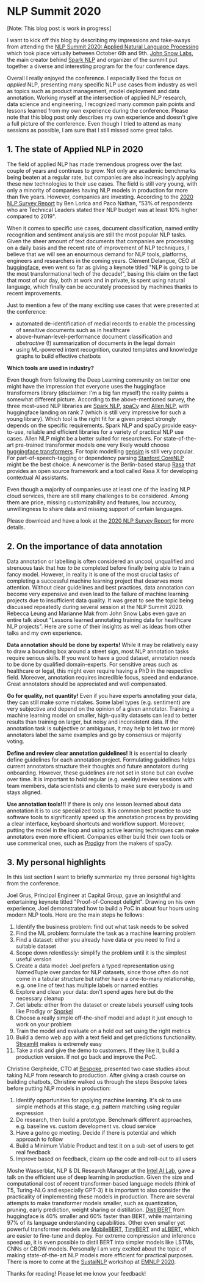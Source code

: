 # NLP Summit 2020

[Note: This blog post is work in progress]

I want to kick off this blog by describing my impressions and take-aways from attending the [NLP Summit 2020: Applied Natural Language Processing](https://www.nlpsummit.org/) which took place virtually between October 6th and 9th. [John Snow Labs](https://www.johnsnowlabs.com/), the main creator behind [Spark NLP](https://github.com/JohnSnowLabs/spark-nlp) and organizer of the summit put together a diverse and interesting program for the four conference days.

Overall I really enjoyed the conference. I especially liked the focus on *applied* NLP, presenting many specific NLP use cases from industry as well as topics such as product management, model deployment and data annotation. Working myself at the intersection of applied NLP research, data science and engineering, I recognized many common pain points and lessons learned from my own experience during the conference. Please note that this blog post only describes my own experience and doesn't give a full picture of the conference. Even though I tried to attend as many sessions as possible, I am sure that I still missed some great talks. 

## 1. The state of Applied NLP in 2020

The field of applied NLP has made tremendous progress over the last couple of years and continues to grow. Not only are academic benchmarks being beaten at a regular rate, but companies are also increasingly applying these new technologies to their use cases. The field is still very young, with only a minority of companies having NLP models in production for more than five years. However, companies are investing. According to the [2020 NLP Survey Report](https://gradientflow.com/2020nlpsurvey/) by Ben Lorica and Paco Nathan, "53% of respondents who are Technical Leaders stated their NLP budget was at least 10% higher compared to 2019". 

When it comes to specific use cases, document classification, named entity recognition and sentiment analysis are still the most popular NLP tasks. Given the sheer amount of text documents that companies are processing on a daily basis and the recent rate of improvement of NLP techniques, I believe that we will see an enourmous demand for NLP tools, platforms, engineers and researchers in the coming years. Clément Delangue, CEO at [huggingface](https://huggingface.co/), even went so far as giving a keynote titled "NLP is going to be the most transformational tech of the decade!", basing this claim on the fact that most of our day, both at work and in private, is spent using natural language, which finally can be  accurately processed by machines thanks to recent improvements. 

Just to mention a few of the many exciting use cases that were presented at the conference: 
- automated de-identification of medial records to enable the processing of sensitive documents such as in healthcare
- above-human-level-performance document classification and *abstractive* (!) summarization of documents in the legal domain
- using ML-powered intent recognition, curated templates and knowledge graphs to build effective chatbots

**Which tools are used in industry?**

Even though from following the Deep Learning community on twitter one might have the impression that everyone uses the huggingface transformers library (disclaimer: I'm a big fan myself) the reality paints a somewhat different picture. According to the above-mentioned survey, the three most-used NLP libraries are [Spark NLP](https://github.com/JohnSnowLabs/spark-nlp), [spaCy](https://spacy.io/) and [Allen NLP](https://allennlp.org/), with huggingface landing on rank 7 (which is still very impressive for such a young library). Which tool is the right fit for a given project strongly depends on the specific requirements. Spark NLP and spaCy provide easy-to-use, reliable and efficient libraries for a variety of practical NLP use cases. Allen NLP might be a better suited for researchers. For state-of-the-art pre-trained transformer models one very likely would choose [huggingface transformers](https://huggingface.co/transformers/). For topic modelling [gensim](https://radimrehurek.com/gensim/) is still very popular. For part-of-speech-tagging or dependency parsing [Stanford CoreNLP](https://stanfordnlp.github.io/CoreNLP/) might be the best choice. A newcomer is the Berlin-based starup [Rasa](https://rasa.com/) that provides an open source framework and a tool called Rasa X for developing contextual AI assistants. 

Even though a majority of companies use at least one of the leading NLP cloud services, there are still many challenges to be considered. Among them are price, missing customizability and features, low accuracy, unwillingness to share data and missing support of certain languages. 

Please download and have a look at the [2020 NLP Survey Report](https://gradientflow.com/2020nlpsurvey/) for more details. 

## 2. On the importance of data annotation

Data annotation or labelling is often considered an uncool, unqualified and strenuous task that *has to be* completed before finally being able to train a fancy model. However, in reality it is one of the most crucial tasks of completing a successful machine learning project that deserves more attention. Without clear guidelines and best practices, data annotation can become very expensive and even lead to the failure of machine learning projects due to insufficient data quality. It was great to see the topic being discussed repeatedly during several session at the NLP Summit 2020. Rebecca Leung and Marianne Mak from John Snow Labs even gave an entire talk about "Lessons learned annotating training data for healthcare NLP projects". Here are some of their insights as well as ideas from other talks and my own experience. 

**Data annotation should be done by experts!** While it may be relatively easy to draw a bounding box around a street sign, most NLP annotation tasks require serious skills. If you want to have a good dataset, annotation needs to be done by qualified domain-experts. For sensitive areas such as healthcare or legal, this might even require having a PhD in the respective field. Moreover, annotation requires incredible focus, speed and endurance. Great annotators should be appreciated and well compensated. 

**Go for quality, not quantity!** Even if you have experts annotating your data, they can still make some mistakes. Some label types (e.g. sentiment) are very subjective and depend on the opinion of a given annotator. Training a machine learning model on smaller, high-quality datasets can lead to better results than training on larger, but noisy and inconsistent data. If the annotation task is subjective or ambiguous, it may help to let two (or more) annotators label the same examples and go by consensus or majority voting.

**Define and review clear annotation guidelines!** It is essential to clearly define guidelines for each annotation project. Formulating guidelines helps current annotators structure their thoughts and future annotators during onboarding. However, these guidelines are not set in stone but can evolve over time. It is important to hold regular (e.g. weekly) review sessions with team members, data scientists and clients to make sure everybody is and stays aligned. 

**Use annotation tools!!!** If there is only one lesson learned about data annotation it is to use specialized tools. It is common best practice to use software tools to significantly speed up the annotation process by providing a clear interface, keyboard shortcuts and workflow support. Moreover, putting the model in the loop and using active learning techniques can make annotators even more efficient. Companies either build their own tools or use commerical ones, such as [Prodigy](https://prodi.gy/) from the makers of spaCy. 

## 3. My personal highlights

In this last section I want to briefly summarize my three personal highlights from the conference. 

Joel Grus, Principal Engineer at Capital Group, gave an insightful and entertaining keynote titled "Proof-of-Concept delight". Drawing on his own experience, Joel demonstrated how to build a PoC in about four hours using modern NLP tools. Here are the main steps he follows: 
1. Identify the business problem: find out what task needs to be solved
2. Find the ML problem: formulate the task as a machine learning problem
3. Find a dataset: either you already have data or you need to find a suitable dataset
4. Scope down relentlessly: simplify the problem until it is the simplest useful version 
5. Create a data model: Joel prefers a typed representation using NamedTuple over pandas for NLP datasets, since those often do not come in a tabular structure but rather have a one-to-many relationship, e.g. one line of text has multiple labels or named entities
6. Explore and clean your data: don't spend ages here but do the necessary cleanup
7. Get labels: either from the dataset or create labels yourself using tools like Prodigy or [Snorkel](https://www.snorkel.ai/)
8. Choose a really simple off-the-shelf model and adapt it just enough to work on your problem
9. Train the model and evaluate on a hold out set using the right metrics
10. Build a demo web app with a text field and get predictions functionality. [Streamlit](https://www.streamlit.io/) makes is extremely easy
11. Take a risk and give the demo to customers. If they like it, build a production version. If not go back and improve the PoC.

Christine Gerpheide, CTO at [Bespoke](https://www.be-spoke.io/index.html), presented two case studies about taking NLP from research to production. After giving a crash course on building chatbots, Christine walked us through the steps Bespoke takes before putting NLP models in production:
1. Identify opportunities for applying machine learning. It's ok to use simple methods at this stage, e.g. pattern matching using regular expression
2. Do research, then build a prototype. Benchmark different approaches, e.g. baseline vs. custom development vs. cloud service
3. Have a go/no go meeting. Decide if there is potential and which approach to follow
4. Build a Minimum Viable Product and test it on a sub-set of users to get real feedback
5. Improve based on feedback, clearn up the code and roll-out to all users

Moshe Wasserblat, NLP & DL Research Manager at the [Intel AI Lab](https://www.intel.com/content/www/us/en/artificial-intelligence/overview.html), gave a talk on the efficient use of deep learning in production. Given the size and computational cost of recent transformer-based language models (think of T5, Turing-NLG and especially GPT-3) it is important to also consider the practicality of implementing these models in production. There are several attempts to make transformer models smaller, such as quantization, pruning, early prediction, weight sharing or distillation. [DistilBERT](https://arxiv.org/abs/1910.01108) from huggingface is 40% smaller and 60% faster than BERT, while maintaining 97% of its language understanding capabilities. Other even smaller yet powerful transformer models are [MobileBERT](https://arxiv.org/abs/2004.02984), [TinyBERT](https://arxiv.org/abs/1909.10351) and [aLBERT](https://arxiv.org/abs/1909.11942), which are easier to fine-tune and deploy. For extreme compression and inference speed up, it is even possible to distil BERT into simpler models like LSTMs, CNNs or CBOW models. Personally I am very excited about the topic of making state-of-the-art NLP models more efficient for practical purposes. There is more to come at the [SustaiNLP](https://sites.google.com/view/sustainlp2020/home) workshop at [EMNLP 2020](https://2020.emnlp.org/). 

Thanks for reading! Please let me know your feedback!



